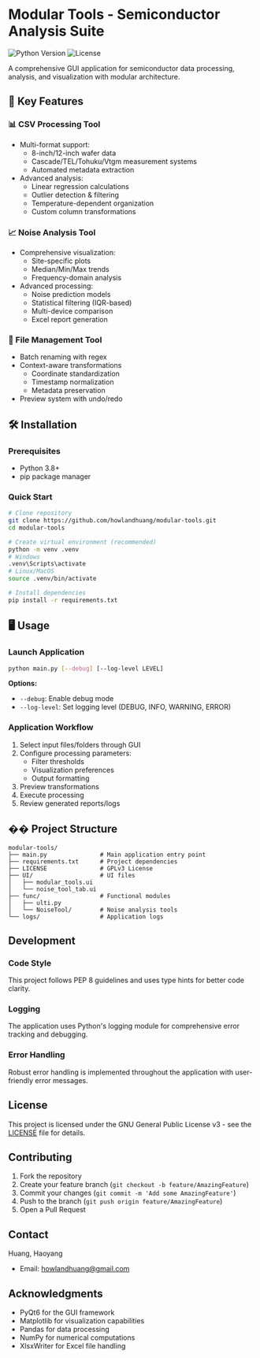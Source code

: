 # Modular Tools - Semiconductor Analysis Suite

![Python Version](https://img.shields.io/badge/python-3.8%2B-blue)
![License](https://img.shields.io/badge/license-GPLv3-green)

A comprehensive GUI application for semiconductor data processing, analysis, and visualization with modular architecture.

## 🚀 Key Features

### 📊 CSV Processing Tool
- Multi-format support:
  - 8-inch/12-inch wafer data
  - Cascade/TEL/Tohuku/Vtgm measurement systems
  - Automated metadata extraction
- Advanced analysis:
  - Linear regression calculations
  - Outlier detection & filtering
  - Temperature-dependent organization
  - Custom column transformations

### 📈 Noise Analysis Tool
- Comprehensive visualization:
  - Site-specific plots
  - Median/Min/Max trends
  - Frequency-domain analysis
- Advanced processing:
  - Noise prediction models
  - Statistical filtering (IQR-based)
  - Multi-device comparison
  - Excel report generation

### 🔄 File Management Tool
- Batch renaming with regex
- Context-aware transformations
  - Coordinate standardization
  - Timestamp normalization
  - Metadata preservation
- Preview system with undo/redo

## 🛠️ Installation

### Prerequisites
- Python 3.8+
- pip package manager

### Quick Start
```bash
# Clone repository
git clone https://github.com/howlandhuang/modular-tools.git
cd modular-tools

# Create virtual environment (recommended)
python -m venv .venv
# Windows
.venv\Scripts\activate
# Linux/MacOS
source .venv/bin/activate

# Install dependencies
pip install -r requirements.txt
```

## 🖥️ Usage

### Launch Application
```bash
python main.py [--debug] [--log-level LEVEL]
```
**Options:**
- `--debug`: Enable debug mode
- `--log-level`: Set logging level (DEBUG, INFO, WARNING, ERROR)

### Application Workflow
1. Select input files/folders through GUI
2. Configure processing parameters:
   - Filter thresholds
   - Visualization preferences
   - Output formatting
3. Preview transformations
4. Execute processing
5. Review generated reports/logs

## �� Project Structure

```
modular-tools/
├── main.py               # Main application entry point
├── requirements.txt      # Project dependencies
├── LICENSE               # GPLv3 License
├── UI/                   # UI files
│   ├── modular_tools.ui
│   └── noise_tool_tab.ui
├── func/                 # Functional modules
│   ├── ulti.py
│   └── NoiseTool/        # Noise analysis tools
└── logs/                 # Application logs
```

## Development

### Code Style

This project follows PEP 8 guidelines and uses type hints for better code clarity.

### Logging

The application uses Python's logging module for comprehensive error tracking and debugging.

### Error Handling

Robust error handling is implemented throughout the application with user-friendly error messages.

## License

This project is licensed under the GNU General Public License v3 - see the [LICENSE](LICENSE) file for details.

## Contributing

1. Fork the repository
2. Create your feature branch (`git checkout -b feature/AmazingFeature`)
3. Commit your changes (`git commit -m 'Add some AmazingFeature'`)
4. Push to the branch (`git push origin feature/AmazingFeature`)
5. Open a Pull Request

## Contact

Huang, Haoyang
- Email: howlandhuang@gmail.com

## Acknowledgments

- PyQt6 for the GUI framework
- Matplotlib for visualization capabilities
- Pandas for data processing
- NumPy for numerical computations
- XlsxWriter for Excel file handling